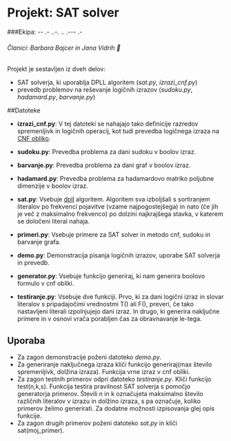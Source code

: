 # **Projekt: SAT solver**
###Ekipa: -- .- ..-. .. .--- .- 

###### Članici: *Barbara Bajcer* in *Jana Vidrih*  :two_women_holding_hands:


Projekt je sestavljen iz dveh delov:
* SAT solverja, ki uporablja DPLL algoritem (*sat.py*, *izrazi_cnf.py*)
* prevedb problemov na reševanje logičnih izrazov (*sudoku.py*, *hadamard.py*, *barvanje.py*)


##Datoteke

* **izrazi_cnf.py**: V tej datoteki se nahajajo tako definicije razredov spremenljivk in logičnih operacij, kot tudi prevedba logičnega izraza na [CNF obliko](http://en.wikipedia.org/wiki/Conjunctive_normal_form).

* **sudoku.py**: Prevedba problema za dani sudoku v boolov izraz. 

* **barvanje.py**: Prevedba problema za dani graf v boolov izraz.

* **hadamard.py**: Prevedba problema za hadamardovo matriko poljubne dimenzije v boolov izraz.

* **sat.py**: Vsebuje [dpll](http://www.dis.uniroma1.it/~liberato/ar/dpll/dpll.html) algoritem. Algoritem sva izboljšali s sortiranjem literalov po frekvenci pojavitve (vzame najpogostejšega) in nato (če jih je več z maksimalno frekvenco) po dolzini najkrajšega stavka, v katerem se določeni literal nahaja.

* **primeri.py**: Vsebuje primere za SAT solver in metodo cnf, sudoku in barvanje grafa.

* **demo.py**: Demonstracija pisanja logičnih izrazov, uporabe SAT solverja in prevedb.

* **generator.py**: Vsebuje funkcijo generiraj, ki nam generira boolovo formulo v cnf obliki.

* **testiranje.py**: Vsebuje dve funkciji. Prvo, ki za dani logični izraz in slovar literalov s pripadajočimi vrednostmi T() ali F(), preveri, če tako nastavljeni literali izpolnjujejo dani izraz. In drugo, ki generira naključne primere in v osnovi vrača porabljen čas za obravnavanje le-tega.


## Uporaba

* Za zagon demonstracije poženi datoteko *demo.py*.
* Za generiranje naključnega izraza kliči funkcijo generiraj(max število spremenljivk, dolžina izraza). Funkcija vrne izraz v cnf obliki.
* Za zagon testnih primerov odpri datoteko *testiranje.py*. Kliči funkcijo test(n,k,s). Funkcija testira pravilnost SAT solverja s pomočjo generatorja primerov. Števili n in k označujeta maksimalno število različnih literalov v izrazu in dolžino izraza, s pa označuje, koliko primerov želimo generirati. Za dodatne možnosti izpisovanja glej opis funkcije.
* Za zagon drugih primerov poženi datoteko *sat.py* in kliči sat(moj_primer).
